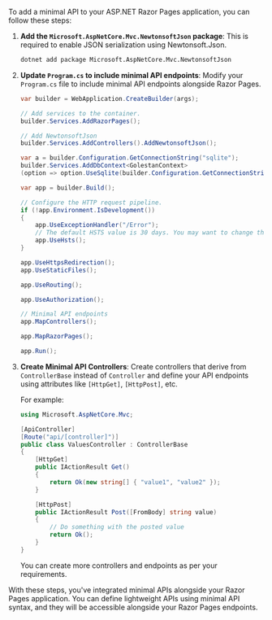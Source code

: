 To add a minimal API to your ASP.NET Razor Pages application, you can follow these steps:

1. **Add the `Microsoft.AspNetCore.Mvc.NewtonsoftJson` package**: This is required to enable JSON serialization using Newtonsoft.Json.

    ```bash
    dotnet add package Microsoft.AspNetCore.Mvc.NewtonsoftJson
    ```

2. **Update `Program.cs` to include minimal API endpoints**: Modify your `Program.cs` file to include minimal API endpoints alongside Razor Pages.

    ```csharp
    var builder = WebApplication.CreateBuilder(args);

    // Add services to the container.
    builder.Services.AddRazorPages();

    // Add NewtonsoftJson
    builder.Services.AddControllers().AddNewtonsoftJson();

    var a = builder.Configuration.GetConnectionString("sqlite");
    builder.Services.AddDbContext<GolestanContext>
    (option => option.UseSqlite(builder.Configuration.GetConnectionString("sqlite")));

    var app = builder.Build();

    // Configure the HTTP request pipeline.
    if (!app.Environment.IsDevelopment())
    {
        app.UseExceptionHandler("/Error");
        // The default HSTS value is 30 days. You may want to change this for production scenarios, see https://aka.ms/aspnetcore-hsts.
        app.UseHsts();
    }

    app.UseHttpsRedirection();
    app.UseStaticFiles();

    app.UseRouting();

    app.UseAuthorization();

    // Minimal API endpoints
    app.MapControllers();

    app.MapRazorPages();

    app.Run();
    ```

3. **Create Minimal API Controllers**: Create controllers that derive from `ControllerBase` instead of `Controller` and define your API endpoints using attributes like `[HttpGet]`, `[HttpPost]`, etc.

    For example:

    ```csharp
    using Microsoft.AspNetCore.Mvc;

    [ApiController]
    [Route("api/[controller]")]
    public class ValuesController : ControllerBase
    {
        [HttpGet]
        public IActionResult Get()
        {
            return Ok(new string[] { "value1", "value2" });
        }

        [HttpPost]
        public IActionResult Post([FromBody] string value)
        {
            // Do something with the posted value
            return Ok();
        }
    }
    ```

    You can create more controllers and endpoints as per your requirements.

With these steps, you've integrated minimal APIs alongside your Razor Pages application. You can define lightweight APIs using minimal API syntax, and they will be accessible alongside your Razor Pages endpoints.

